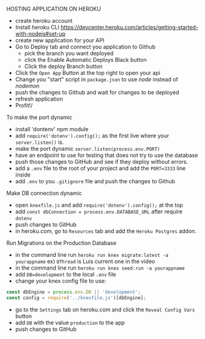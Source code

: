 
HOSTING APPLICATION ON HEROKU

- create heroku account
- Install heroku CLI https://devcenter.heroku.com/articles/getting-started-with-nodejs#set-up
- create new application for your API
- Go to Deploy tab and connect you application to Github
    - pick the branch you want deployed
    - click the Enable Automatic Deploys Black button
    - Click the deploy Branch button 
- Click the `Open App` Button at the top right to open your api
- Change you "start" script in `package.json` to use _node_ instead of _nodemon_
- push the changes to Github and wait for changes to be deployed
- refresh application
- Profit!/


To make the port dynamic 
- install 'dontenv' npm module
- add `require('dotenv').config();` as the first live where your `server.listen()` is.
- make the port dynamic `server.listen(process.env.PORT)`
- have an endpoint to use for testing that does not try to use the database
- push those changes to GitHub and see if they deploy without errors. 
- add a `.env` file to the root of your project and add the `PORT=3333` line inside
- add `.env` to you `.gitignore` file and push the changes to Github


Make DB connection dynamic

- open `knexfile.js` and add `require('dotenv').config();` at the top
- add `const dbConnection = process.env.DATABASE_URL` after require `dotenv`
- push changes to GitHub
- in heroku.com, go to `Resources` tab and add the `Heroku Postgres` addon.

Run Migrations on the Production Database
- in the command line run `heroku run knex migrate:latest -a yourappname`  ex) `QThread` is Luis current one in the video
- in the command line run `heroku run knex seed:run -a yourappname`
- add `DB=development` to the local `.env` file
- change your knex config file to use: 

```js
const dbEngine = process.env.DB || 'development';
const config = require('../knexfile.js')[dbEngine];
```

- go to the `Settings` tab on heroku.com and click the `Reveal Config Vars` button 
- add `DB` with the value `production` to the app 
- push changes to GitHub


